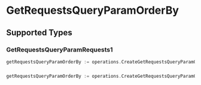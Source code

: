 # GetRequestsQueryParamOrderBy


## Supported Types

### GetRequestsQueryParamRequests1

```go
getRequestsQueryParamOrderBy := operations.CreateGetRequestsQueryParamOrderByGetRequestsQueryParamRequests1(operations.GetRequestsQueryParamRequests1{/* values here */})
```

### 

```go
getRequestsQueryParamOrderBy := operations.CreateGetRequestsQueryParamOrderByArrayOfgetRequestsQueryParamRequestsOrderBy2([]operations.GetRequestsQueryParamRequestsOrderBy2{/* values here */})
```

